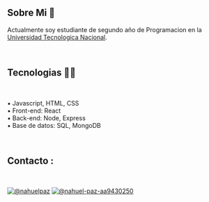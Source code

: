 ## Sobre Mi 👾

Actualmente soy estudiante de segundo año de Programacion en la [Universidad Tecnologica Nacional](https://www.frt.utn.edu.ar/).


<br>

## Tecnologias 🧑‍💻

<br>

▪︎ Javascript, HTML, CSS
<br>
▪︎ Front-end: React
<br>
▪︎ Back-end: Node, Express
<br>
▪︎ Base de datos: SQL, MongoDB



<br>

## Contacto :

<br>

[![@nahuelpaz](https://img.icons8.com/fluency/48/000000/instagram-new.png "@nahuelpaz")](https://www.instagram.com/nahuelpaz/) [![@nahuel-paz-aa9430250](https://img.icons8.com/fluency/48/000000/linkedin.png "@nahuel-paz-aa9430250")](https://www.linkedin.com/in/nahuelpazb/)

<br>

